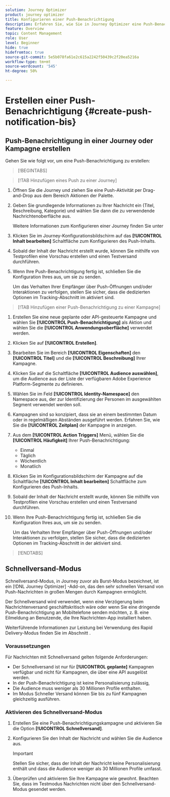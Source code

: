 ```yaml
---
solution: Journey Optimizer
product: journey optimizer
title: Konfigurieren einer Push-Benachrichtigung
description: Erfahren Sie, wie Sie in Journey Optimizer eine Push-Benachrichtigung erstellen
feature: Overview
topic: Content Management
role: User
level: Beginner
hide: true
hidefromtoc: true
source-git-commit: 5e5b078fa61e2c615a2242f50439c2f20ea5216a
workflow-type: tm+mt
source-wordcount: '545'
ht-degree: 50%

---
```


# Erstellen einer Push-Benachrichtigung {#create-push-notification-bis}

## Push-Benachrichtigung in einer Journey oder Kampagne erstellen

Gehen Sie wie folgt vor, um eine Push-Benachrichtigung zu erstellen:

>[!BEGINTABS]

>[!TAB Hinzufügen eines Push zu einer Journey]

1. Öffnen Sie die Journey und ziehen Sie eine Push-Aktivität per Drag-and-Drop aus dem Bereich Aktionen der Palette.

1. Geben Sie grundlegende Informationen zu Ihrer Nachricht ein (Titel, Beschreibung, Kategorie) und wählen Sie dann die zu verwendende Nachrichtenoberfläche aus.

   Weitere Informationen zum Konfigurieren einer Journey finden Sie unter

1. Klicken Sie im Journey-Konfigurationsbildschirm auf das **[!UICONTROL Inhalt bearbeiten]** Schaltfläche zum Konfigurieren des Push-Inhalts.

1. Sobald der Inhalt der Nachricht erstellt wurde, können Sie mithilfe von Testprofilen eine Vorschau erstellen und einen Testversand durchführen.

1. Wenn Ihre Push-Benachrichtigung fertig ist, schließen Sie die Konfiguration Ihres aus, um sie zu senden.

   Um das Verhalten Ihrer Empfänger über Push-Öffnungen und/oder Interaktionen zu verfolgen, stellen Sie sicher, dass die dedizierten Optionen im Tracking-Abschnitt im aktiviert sind.

>[!TAB Hinzufügen einer Push-Benachrichtigung zu einer Kampagne]

1. Erstellen Sie eine neue geplante oder API-gesteuerte Kampagne und wählen Sie **[!UICONTROL Push-Benachrichtigung]** als Aktion und wählen Sie die **[!UICONTROL Anwendungsoberfläche]** verwendet werden.

1. Klicken Sie auf **[!UICONTROL Erstellen]**.

1. Bearbeiten Sie im Bereich **[!UICONTROL Eigenschaften]** den **[!UICONTROL Titel]** und die **[!UICONTROL Beschreibung]** Ihrer Kampagne.

1. Klicken Sie auf die Schaltfläche **[!UICONTROL Audience auswählen]**, um die Audience aus der Liste der verfügbaren Adobe Experience Platform-Segmente zu definieren.

1. Wählen Sie im Feld **[!UICONTROL Identity-Namespace]** den Namespace aus, der zur Identifizierung der Personen im ausgewählten Segment verwendet werden soll.

1. Kampagnen sind so konzipiert, dass sie an einem bestimmten Datum oder in regelmäßigen Abständen ausgeführt werden. Erfahren Sie, wie Sie die **[!UICONTROL Zeitplan]** der Kampagne in anzeigen.

1. Aus dem **[!UICONTROL Action Triggers]** Menü, wählen Sie die **[!UICONTROL Häufigkeit]** Ihrer Push-Benachrichtigung:

   * Einmal
   * Täglich
   * Wöchentlich
   * Monatlich

1. Klicken Sie im Konfigurationsbildschirm der Kampagne auf die Schaltfläche **[!UICONTROL Inhalt bearbeiten]** Schaltfläche zum Konfigurieren des Push-Inhalts.

1. Sobald der Inhalt der Nachricht erstellt wurde, können Sie mithilfe von Testprofilen eine Vorschau erstellen und einen Testversand durchführen.

1. Wenn Ihre Push-Benachrichtigung fertig ist, schließen Sie die Konfiguration Ihres aus, um sie zu senden.

   Um das Verhalten Ihrer Empfänger über Push-Öffnungen und/oder Interaktionen zu verfolgen, stellen Sie sicher, dass die dedizierten Optionen im Tracking-Abschnitt in der aktiviert sind.

>[!ENDTABS]

## Schnellversand-Modus

Schnellversand-Modus, in Journey zuvor als Burst-Modus bezeichnet, ist ein [!DNL Journey Optimizer] -Add-on, das den sehr schnellen Versand von Push-Nachrichten in großen Mengen durch Kampagnen ermöglicht.

Der Schnellversand wird verwendet, wenn eine Verzögerung beim Nachrichtenversand geschäftskritisch wäre oder wenn Sie eine dringende Push-Benachrichtigung an Mobiltelefone senden möchten, z. B. eine Eilmeldung an Benutzende, die Ihre Nachrichten-App installiert haben.

Weiterführende Informationen zur Leistung bei Verwendung des Rapid Delivery-Modus finden Sie im Abschnitt .

### Voraussetzungen

Für Nachrichten mit Schnellversand gelten folgende Anforderungen:

* Der Schnellversand ist nur für **[!UICONTROL geplante]** Kampagnen verfügbar und nicht für Kampagnen, die über eine API ausgelöst werden.
* In der Push-Benachrichtigung ist keine Personalisierung zulässig,
* Die Audience muss weniger als 30 Millionen Profile enthalten.
* Im Modus Schneller Versand können Sie bis zu fünf Kampagnen gleichzeitig ausführen.

### Aktivieren des Schnellversand-Modus

1. Erstellen Sie eine Push-Benachrichtigungskampagne und aktivieren Sie die Option **[!UICONTROL Schnellversand]**.

1. Konfigurieren Sie den Inhalt der Nachricht und wählen Sie die Audience aus.

   >[!IMPORTANT]
   >
   >Stellen Sie sicher, dass der Inhalt der Nachricht keine Personalisierung enthält und dass die Audience weniger als 30 Millionen Profile umfasst.

1. Überprüfen und aktivieren Sie Ihre Kampagne wie gewohnt. Beachten Sie, dass im Testmodus Nachrichten nicht über den Schnellversand-Modus gesendet werden.